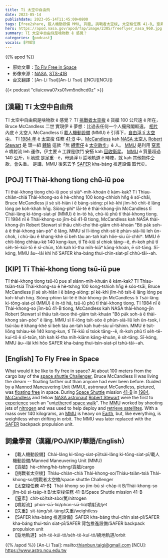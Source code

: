 ```yaml
---
title: Tī 太空中自由飛
date: 2023-05-14
publishdate: 2023-05-14T11:45:00+0800
tags: [free2share, 載人機動設備 MMU, 貨艙, 挑戰者太空梭, 太空梭任務 41-B, 窒素, 噴射流, 失重, SAFER kha-báng 推進設備, 踅地軌道]
hero: https://apod.nasa.gov/apod/fap/image/2305/freeflyer_nasa_960.jpg
summary: Tī 太空中自由飛是啥物款 ê 感覺？
categories: [podcast]
vocals: [阿錕]
---
```


{{% apod %}}

- 原始文章：[To Fly Free in Space](https://apod.nasa.gov/apod/ap230514.html)
- 影像來源：[NASA](https://www.nasa.gov/), [STS-41B](https://www.nasa.gov/mission_pages/shuttle/shuttlemissions/archives/sts-41B.html)
- 台文翻譯：[An-Li Tsai][An-Li Tsai] ([NCU][NCU])

{{< podcast "cliuicxwa07xs01vm5ndhcd0z" >}}

## [漢羅] Tī 太空中自由飛
Tī 太空中自由飛是啥物款 ê 感覺？
Tī [挑戰者太空梭][space shuttle Challenger] ê 貨艙 100 公尺遠 ê 所在，Bruce McCandless 二世 實現伊 ê 夢想：比過去任何一个人攏飛閣較遠。
[相片][pictured] 內底 ê 太空人 McCandless tī [載人機動設備][Manned Maneuvering Unit] (MMU) ê 引導下，[自由浮 tī 太空中][floating free]。
Tī [1984 年][1984] ê [太空梭][Space Shuttle] 任務 [41-B][41-B] 中，[McCandless][McCandless] kah [NASA 太空人][NASA astronaut] [Robert Stewart][Robert Stewart] 是 頭一組 [體驗][experience] 這款「無 [縛索仔][tether] ê [太空散步][space walk]」ê 人。
[MMU][MMU 1] 是利用 [窒素][nitrogen] ê 噴射流 leh 運作，伊主要 ê 工課是欲鬥 安搭 kah [回收衛星][retrieve satellites]。
[MMU][MMU 2] ê 質量超過 140 公斤，tī [地球][Earth] 是足重--ê，毋過浮 tī 踅地軌道 ê 時陣，就 kah 其他物件仝款，會失重。
是講，MMU 後來去予 [SAFER][SAFER] kha-báng 推進設備 取代矣。

## [POJ] Tī Thài-khong tiong chū-iû poe
Tī thài-khong tiong chū-iû poe sī siáⁿ-mih-khoán ê kám-kak?
Tī Thiau-chiàn-chiá Thài-khong-so ê hè-chhng 100 kong-chhioh hn̄g ê só͘-chāi, Bruce McCandless jī sè si̍t-hiān i ê bāng-sióng: pí kè-khì jīm-hô chi̍t-ê lâng lóng pe koh-khah hn̄g.
Siòng-phìⁿ lāi-té ê thài-khong-jîn McCandless tī Chài-lâng ki-tōng-siat-pī (MMU) ê ín-tō hā, chū-iû phû tī thài-khong tiong.
Tī 1984 nî ê Thài-khong-so jīm-bū 41-B tiong, McCandless kah NASA thài-khong-jîn Robert Stewart sī thâu chi̍t-cho͘ thé-giām chit-khoán "Bô pa̍k soh-á ê thài-khong sàn-pò͘" ê lâng.
MMU sī lī-iōng chi̍t-sò͘ ê phùn-siā-liû leh ūn-chok, i chú-iàu ê khang-khè sī beh tàu an-tah kah hôe-siu ūi-chhiⁿ.
MMU ê chit-liōng chhiau-kè 140 kong-kun, tī Tē-kiû sī chiok tāng--ê, m̄-koh phû tī se̍h-tē-kúi-tō ê sî-chūn, to̍h kah kî-tha mi̍h-kiāⁿ kāng-khoán, ē sit-tāng.
Sī-kóng, MMU āu--lâi khì hō͘ SAFER kha-báng thui-chìn-siat-pī chhú-tāi--ah.

## [KIP] Tī Thài-khong tiong tsū-iû pue
Tī thài-khong tiong tsū-iû pue sī siánn-mih-khuán ê kám-kak?
Tī Thiau-tsiàn-tsiá Thài-khong-so ê hè-tshng 100 kong-tshioh hn̄g ê sóo-tsāi, Bruce McCandless jī sè si̍t-hiān i ê bāng-sióng: pí kè-khì jīm-hô tsi̍t-ê lâng lóng pe koh-khah hn̄g.
Siòng-phìnn lāi-té ê thài-khong-jîn McCandless tī Tsài-lâng ki-tōng-siat-pī (MMU) ê ín-tō hā, tsū-iû phû tī thài-khong tiong.
Tī 1984 nî ê Thài-khong-so jīm-bū 41-B tiong, McCandless kah NASA thài-khong-jîn Robert Stewart sī thâu tsi̍t-tsoo thé-giām tsit-khuán "Bô pa̍k soh-á ê thài-khong sàn-pòo" ê lâng.
MMU sī lī-iōng tsi̍t-sòo ê phùn-siā-liû leh ūn-tsok, i tsú-iàu ê khang-khè sī beh tàu an-tah kah huê-siu uī-tshinn.
MMU ê tsit-liōng tshiau-kè 140 kong-kun, tī Tē-kiû sī tsiok tāng--ê, m̄-koh phû tī se̍h-tē-kuí-tō ê sî-tsūn, to̍h kah kî-tha mi̍h-kiānn kāng-khuán, ē sit-tāng.
Sī-kóng, MMU āu--lâi khì hōo SAFER kha-báng thui-tsìn-siat-pī tshú-tāi--ah.

## [English] To Fly Free in Space
What would it be like to fly free in space?
At about 100 meters from the cargo bay of the [space shuttle Challenger][space shuttle Challenger], Bruce McCandless II was living the dream -- floating farther out than anyone had ever been before.
Guided by a [Manned Maneuvering Unit][Manned Maneuvering Unit] (MMU), astronaut McCandless, [pictured][pictured], was [floating free][floating free] in space.
During [Space Shuttle][Space Shuttle] mission [41-B][41-B] in [1984][1984], [McCandless][McCandless] and fellow [NASA astronaut][NASA astronaut] [Robert Stewart][Robert Stewart] were the first to [experience][experience] such an "un[tether][tether]ed [space walk][space walk]".
The [MMU][MMU 1] worked by shooting jets of [nitrogen][nitrogen] and was used to help deploy and [retrieve satellites][retrieve satellites].
With a mass over 140 kilograms, an [MMU][MMU 2] is heavy on [Earth][Earth], but, like everything, is weightless when drifting in orbit.
The MMU was later replaced with the [SAFER][SAFER] backpack propulsion unit.

## 詞彙學習（漢羅/POJ/KIP/華語/English）
- 【載人機動設備】Chài-lâng ki-tōng-siat-pī/tsài-lâng ki-tōng-siat-pī/載人機動設備/Manned Maneuvering Unit (MMU)
- 【貨艙】hè-chhng/hè-tshng/貨艙/cargo
- 【挑戰者太空梭】Thiáu-chiàn-chiá Thài-khong-so/Thiáu-tsiàn-tsiá Thài-khong-so/挑戰者太空梭/space shuttle Challenger
- 【太空梭任務 41-B】Thài-khong-so jīm-bū sì-cha̍p-it B/Thài-khong-so jīm-bū sì-tsa̍p-it B/太空梭任務 41-B/Space Shuttle mission 41-B
- 【窒素】chit-sò͘/tsit-sòo/氮/nitrogen
- 【噴射流】phùn-siā-liû/phùn-siā-liû/噴射流/jet
- 【失重】sit-tāng/sit-tāng/失重/weightless
- 【SAFER kha-báng 推進設備】SAFER kha-báng thui-chìn siat-pī/SAFER kha-báng thui-tsìn siat-pī/SAFER 背包推進設備/SAFER backpack propulsion unit
- 【踅地軌道】se̍h-tē-kúi-tō/se̍h-tē-kuí-tō/繞地軌道/orbit

{{% /apod %}}
[An-Li Tsai]: mailto:thianbun.taigi@gmail.com
[NCU]: https://www.astro.ncu.edu.tw

[copyright]: https://apod.nasa.gov/apod/fap/lib/about_apod.html#srapply
[License]: https://creativecommons.org/licenses/by/2.0/

[space shuttle Challenger]:https://apod.nasa.gov/apod/ap950809.html
[Manned Maneuvering Unit]:https://en.wikipedia.org/wiki/Manned_Maneuvering_Unit
[pictured]:https://www.nasa.gov/image-feature/nasa-celebrates-50-years-of-spacewalking
[floating free]:https://youtu.be/RvnC--JjDBw
[Space Shuttle]:https://apod.nasa.gov/apod/ap990411.html
[41-B]:http://en.wikipedia.org/wiki/STS-41-B
[1984]:https://en.wikipedia.org/wiki/Nineteen_Eighty-Four
[McCandless]:https://www.nasa.gov/press-release/astronaut-bruce-mccandless-ii-dies-at-80
[NASA astronaut]:https://www.nasa.gov/astronauts
[Robert Stewart]:https://www.nasa.gov/sites/default/files/atoms/files/stewart_robert.pdf
[experience]:https://youtu.be/7K5DiKsZhTk
[tether]:http://www-istp.gsfc.nasa.gov/Education/wtether.html
[space walk]:https://apod.nasa.gov/apod/ap990801.html
[MMU 1]:https://youtu.be/92ZRVlKuc0U
[nitrogen]:https://periodic.lanl.gov/7.shtml
[retrieve satellites]:https://apod.nasa.gov/apod/ap121209.html
[MMU 2]:http://en.wikipedia.org/wiki/Manned_Maneuvering_Unit
[Earth]:https://apod.nasa.gov/apod/ap220206.html
[SAFER]:https://apod.nasa.gov/apod/ap011002.html
